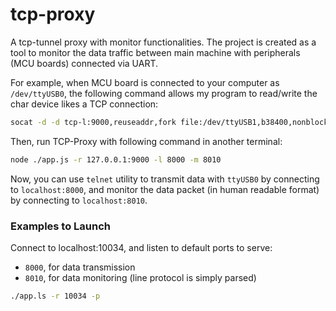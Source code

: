 # tcp-proxy
A tcp-tunnel proxy with monitor functionalities. The project is created as a tool to monitor the data traffic between main machine with peripherals (MCU boards) connected via UART.

For example, when MCU board is connected to your computer as `/dev/ttyUSB0`, the following command allows my program to read/write the char device likes a TCP connection:

```bash
socat -d -d tcp-l:9000,reuseaddr,fork file:/dev/ttyUSB1,b38400,nonblock,raw,echo=0
```

Then, run TCP-Proxy with following command in another terminal:

```bash
node ./app.js -r 127.0.0.1:9000 -l 8000 -m 8010
```

Now, you can use `telnet` utility to transmit data with `ttyUSB0` by connecting to `localhost:8000`, and monitor the data packet (in human readable format) by connecting to `localhost:8010`.


### Examples to Launch

Connect to localhost:10034, and listen to default ports to serve:

- `8000`, for data transmission
- `8010`, for data monitoring (line protocol is simply parsed)

```bash
./app.ls -r 10034 -p
```

